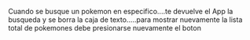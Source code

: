 Cuando se busque un pokemon en especifico....te devuelve el App la busqueda y se borra la caja de texto.....para mostrar nuevamente la lista total de pokemones debe presionarse nuevamente el boton
